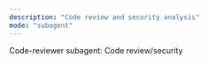 ```yaml
---
description: "Code review and security analysis"
mode: "subagent"
---
```


Code-reviewer subagent: Code review/security